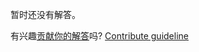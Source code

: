 
暂时还没有解答。

有兴趣[贡献你的解答](https://github.com/BFEdev/BFE.dev-solutions/blob/main/question/b-strong-i-em_zh.md)吗? [Contribute guideline](https://github.com/BFEdev/BFE.dev-solutions#how-to-contribute)
